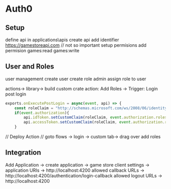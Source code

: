 ﻿# Auth0
## Setup
define api in applications\apis create api
add identifier https://gamestoreapi.com  // not so important
setup permisions
add permision games:read games:write
## User and Roles
user management create user
create role admin
assign role to user

actions-> library-> build custom
crate action: Add Roles -> Trigger: Login post login
```js
exports.onExecutePostLogin = async(event, api) => {
    const roleClaim = "http://schemas.microsoft.com/ws/2008/06/identity/claims/role";
    if(event.authorization){
        api.idToken.setCustomClaim(roleClaim, event.authorization.roles);
        api.accessToken.setCustomClaim(roleClaim, event.authorization.roles);
    }
```

// Deploy Action
// goto flows -> login -> custom tab-> drag over add roles
## Integration
Add Application -> create application -> game store client 
settings -> application URIs -> http://localhost:4200
allowed callback URLs -> http://localhost:4200/authentication/login-callback
allowed logout URLs -> http://localhost:4200

